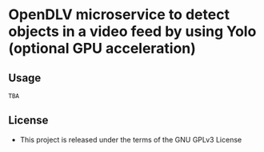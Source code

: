 # OpenDLV microservice to detect objects in a video feed by using Yolo (optional GPU acceleration)

## Usage

``
TBA
``

## License

* This project is released under the terms of the GNU GPLv3 License

